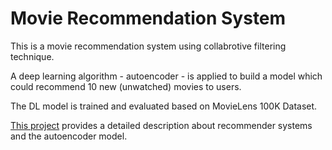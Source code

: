 # Movie Recommendation System
This is a movie recommendation system using collabrotive filtering technique. 

A deep learning algorithm - autoencoder - is applied to build a model which could recommend 10 new (unwatched) movies to users.

The DL model is trained and evaluated based on MovieLens 100K Dataset.

[This project](https://github.com/yan-055/Movie-recommendation-system/blob/main/movie%20recommender.ipynb) provides a detailed description about recommender systems and the autoencoder model. 

